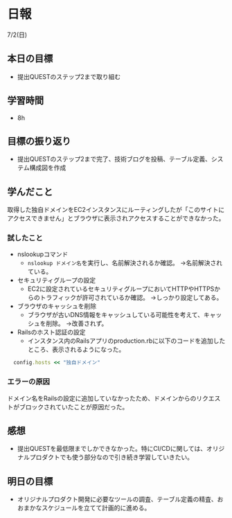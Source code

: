 # 日報

7/2(日)

## 本日の目標

- 提出QUESTのステップ2まで取り組む

## 学習時間

- 8h

## 目標の振り返り

- 提出QUESTのステップ2まで完了、技術ブログを投稿、テーブル定義、システム構成図を作成

## 学んだこと
取得した独自ドメインをEC2インスタンスにルーティングしたが「このサイトにアクセスできません」とブラウザに表示されアクセスすることができなかった。

### 試したこと
- nslookupコマンド
    - `nslookup ドメイン名`を実行し、名前解決されるか確認。
    →名前解決されている。
- セキュリティグループの設定
    - EC2に設定されているセキュリティグループにおいてHTTPやHTTPSからのトラフィックが許可されているか確認。
     →しっかり設定してある。
- ブラウザのキャッシュを削除
    - ブラウザが古いDNS情報をキャッシュしている可能性を考えて、キャッシュを削除。
     →改善されず。
- Railsのホスト認証の設定
    - インスタンス内のRailsアプリのproduction.rbに以下のコードを追加したところ、表示されるようになった。
```config/environments/production.rb
  config.hosts << "独自ドメイン"
```

### エラーの原因
ドメイン名をRailsの設定に追加していなかったため、ドメインからのリクエストがブロックされていたことが原因だった。


## 感想

- 提出QUESTを最低限までしかできなかった。特にCI/CDに関しては、オリジナルプロダクトでも使う部分なので引き続き学習していきたい。

## 明日の目標

- オリジナルプロダクト開発に必要なツールの調査、テーブル定義の精査、おおまかなスケジュールを立てて計画的に進める。
